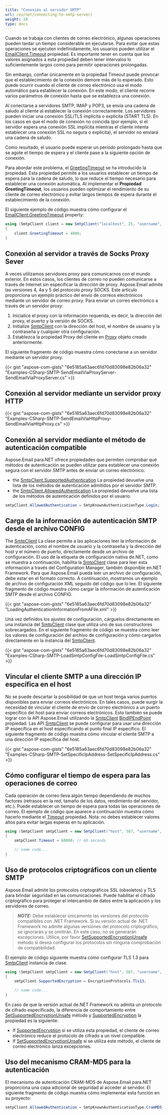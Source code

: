 ```yaml
---
title: "Conexión al servidor SMTP"
url: /es/net/connecting-to-smtp-server/
weight: 10
type: docs
---
```


Cuando se trabaja con clientes de correo electrónico, algunas operaciones pueden tardar un tiempo considerable en ejecutarse. Para evitar que estas operaciones se ejecuten indefinidamente, los usuarios pueden utilizar el [EmailClient.Timeout](https://reference.aspose.com/email/net/aspose.email.clients/emailclient/timeout/) propiedad. Es importante tener en cuenta que los valores asignados a esta propiedad deben tener intervalos lo suficientemente largos como para permitir operaciones prolongadas.

Sin embargo, confiar únicamente en la propiedad Timeout puede provocar que el establecimiento de la conexión demore más de lo esperado. Esto puede ocurrir cuando el cliente de correo electrónico usa el modo automático para establecer la conexión. En este modo, el cliente recorre varios parámetros de conexión hasta que se establezca una conexión.

Al conectarse a servidores SMTP, IMAP y POP3, se envía una cadena de saludo al cliente al establecer la conexión correctamente. Los servidores pueden iniciar una conexión SSL/TLS implícita o explícita (START TLS). En los casos en que el modo de conexión no coincida (por ejemplo, si el servidor espera una conexión SSL implícita mientras el cliente intenta establecer una conexión SSL no segura o explícita), el servidor no enviará una cadena de saludo.

Como resultado, el usuario puede esperar un período prolongado hasta que se agote el tiempo de espera y el cliente pase a la siguiente opción de conexión.

Para abordar este problema, el [GreetingTimeout](https://reference.aspose.com/email/net/aspose.email.clients/emailclient/greetingtimeout/) se ha introducido la propiedad. Esta propiedad permite a los usuarios establecer un tiempo de espera para la cadena de saludo, lo que reduce el tiempo necesario para establecer una conexión automática. Al implementar el **Propiedad GreetingTimeout**, los usuarios pueden optimizar el rendimiento de su cliente de correo electrónico y evitar largos tiempos de espera durante el establecimiento de la conexión.

El siguiente ejemplo de código muestra cómo configurar el [EmailClient.GreetingTimeout](https://reference.aspose.com/email/net/aspose.email.clients/emailclient/greetingtimeout/) property:

```cs
using (SmtpClient client = new SmtpClient("localhost", 25, "username", "password"))
{
    client.GreetingTimeout = 4000;
}
```

## **Conexión al servidor a través de Socks Proxy Sever**

A veces utilizamos servidores proxy para comunicarnos con el mundo exterior. En estos casos, los clientes de correo no pueden comunicarse a través de Internet sin especificar la dirección de proxy. Aspose.Email admite las versiones 4, 4a y 5 del protocolo proxy SOCKS. Este artículo proporciona un ejemplo práctico del envío de correos electrónicos mediante un servidor de correo proxy. Para enviar un correo electrónico a través de un servidor proxy:

1. Inicialice el proxy con la información requerida, es decir, la dirección del proxy, el puerto y la versión de SOCKS.
1. Initialize [SmtpClient](https://reference.aspose.com/email/net/aspose.email.clients.smtp/smtpclient/) con la dirección del host, el nombre de usuario y la contraseña y cualquier otra configuración.
1. Establezca la propiedad Proxy del cliente en [Proxy](https://reference.aspose.com/email/net/aspose.email.clients/proxy/) objeto creado anteriormente.

El siguiente fragmento de código muestra cómo conectarse a un servidor mediante un servidor proxy.

{{< gist "aspose-com-gists" "6e5185a63aec6fd70d83098e82b06a32" "Examples-CSharp-SMTP-SendEmailViaProxyServer-SendEmailViaProxyServer.cs" >}}

## **Conexión al servidor mediante un servidor proxy HTTP**

{{< gist "aspose-com-gists" "6e5185a63aec6fd70d83098e82b06a32" "Examples-CSharp-SMTP-SendEmailViaHttpProxy-SendEmailViaHttpProxy.cs" >}}

## **Conexión al servidor mediante el método de autenticación compatible**

Aspose.Email para.NET ofrece propiedades que permiten comprobar qué métodos de autenticación se pueden utilizar para establecer una conexión segura con el servidor SMTP antes de enviar un correo electrónico:
- the [SmtpClient.SupportedAuthentication](https://reference.aspose.com/email/net/aspose.email.clients.smtp/smtpclient/supportedauthentication/) La propiedad devuelve una lista de los métodos de autenticación admitidos por el servidor SMTP.
- the [SmtpClient.AllowedAuthentication](https://reference.aspose.com/email/net/aspose.email.clients.smtp/smtpclient/allowedauthentication/) La propiedad devuelve una lista de los métodos de autenticación definidos por el usuario.

```cs
smtpClient.AllowedAuthentication = SmtpKnownAuthenticationType.Login;
```

## **Carga de la información de autenticación SMTP desde el archivo CONFIG**

The [SmtpClient](https://reference.aspose.com/email/net/aspose.email.clients.smtp/smtpclient/) La clase permite a las aplicaciones leer la información de autenticación, como el nombre de usuario y la contraseña y la dirección del host y el número de puerto, directamente desde un archivo de configuración. El uso de la etiqueta de configuración nativa de.NET, como se muestra a continuación, habilita la [SmtpClient](https://reference.aspose.com/email/net/aspose.email.clients.smtp/smtpclient/) clase para leer esta información a través del Configuration Manager, también disponible en.NET Framework. Para que Aspose.Email pueda leer un archivo de configuración, debe estar en el formato correcto. A continuación, mostramos un ejemplo de archivo de configuración XML seguido del código que lo lee. El siguiente fragmento de código muestra cómo cargar la información de autenticación SMTP desde el archivo CONFIG.

{{< gist "aspose-com-gists" "6e5185a63aec6fd70d83098e82b06a32" "LoadingAuthenticationInformationFromAFile.xml" >}}

Una vez definidos los ajustes de configuración, cárguelos directamente en una instancia del [SmtpClient](https://reference.aspose.com/email/net/aspose.email.clients.smtp/smtpclient/) clase que utiliza uno de sus constructores sobrecargados. En el siguiente fragmento de código se muestra cómo leer los valores de configuración del archivo de configuración y cómo cargarlos directamente en la instancia del [SmtpClient](https://reference.aspose.com/email/net/aspose.email.clients.smtp/smtpclient/).

{{< gist "aspose-com-gists" "6e5185a63aec6fd70d83098e82b06a32" "Examples-CSharp-SMTP-LoadSmtpConfigFile-LoadSmtpConfigFile.cs" >}}

## **Vincular el cliente SMTP a una dirección IP específica en el host**

No se puede descartar la posibilidad de que un host tenga varios puertos disponibles para enviar correos electrónicos. En tales casos, puede surgir la necesidad de vincular el cliente de envío de correo electrónico a un puerto específico del host para enviar correos electrónicos. Esto también se puede lograr con la API Aspose.Email utilizando la [SmtpClient](https://reference.aspose.com/email/net/aspose.email.clients.smtp/smtpclient/) [BindIPEndPoint](https://apireference.aspose.com/email/net/aspose.email.clients/emailclient/events/bindipendpoint) propiedad. Las API [SmtpClient](https://reference.aspose.com/email/net/aspose.email.clients.smtp/smtpclient/) se puede configurar para usar una dirección IP específica en el host especificando el punto final IP específico. El siguiente fragmento de código muestra cómo vincular el cliente SMTP a una dirección IP específica del host.



{{< gist "aspose-com-gists" "6e5185a63aec6fd70d83098e82b06a32" "Examples-CSharp-SMTP-SetSpecificIpAddress-SetSpecificIpAddress.cs" >}}

## **Cómo configurar el tiempo de espera para las operaciones de correo**

Cada operación de correo lleva algún tiempo dependiendo de muchos factores (retrasos en la red, tamaño de los datos, rendimiento del servidor, etc.). Puede establecer un tiempo de espera para todas las operaciones de correo. El ejemplo de código que aparece a continuación muestra cómo hacerlo mediante el [Timeout](https://reference.aspose.com/email/net/aspose.email.clients/emailclient/timeout/) propiedad. Nota: no debes establecer valores altos para evitar largas esperas en tu aplicación.

```csharp
using (SmtpClient smtpClient = new SmtpClient("host", 587, "username", "password", SecurityOptions.SSLExplicit))
{
    smtpClient.Timeout = 60000; // 60 seconds

    // some code...
}
```

## **Uso de protocolos criptográficos con un cliente SMTP**

Aspose.Email admite los protocolos criptográficos SSL (obsoletos) y TLS para brindar seguridad en las comunicaciones. Puede habilitar el cifrado criptográfico para proteger el intercambio de datos entre la aplicación y los servidores de correo.

> **_NOTE:_**  Debe establecer únicamente las versiones del protocolo compatibles con .NET Framework. Si su versión actual de .NET Framework no admite algunas versiones del protocolo criptográfico, se ignorarán y se omitirán. En este caso, no se generarán excepciones. Utilice, por favor [SetSupportedEncryptionUnsafe](https://reference.aspose.com/email/net/aspose.email.clients/emailclient/setsupportedencryptionunsafe/#setsupportedencryptionunsafe) método si desea configurar los protocolos sin ninguna comprobación de compatibilidad.

El ejemplo de código siguiente muestra cómo configurar TLS 1.3 para [SmtpClient](https://reference.aspose.com/email/net/aspose.email.clients.smtp/smtpclient/) instancia de clase.

```csharp
using (SmtpClient smtpClient = new SmtpClient("host", 587, "username", "password", SecurityOptions.SSLExplicit))
{
    smtpClient.SupportedEncryption = EncryptionProtocols.Tls13;

    // some code...
}
```

En caso de que la versión actual de.NET Framework no admita un protocolo de cifrado especificado, la diferencia de comportamiento entre [SetSupportedEncryptionUnsafe](https://reference.aspose.com/email/net/aspose.email.clients/emailclient/setsupportedencryptionunsafe/#setsupportedencryptionunsafe) método y [SupportedEncryption](https://reference.aspose.com/email/net/aspose.email.clients/emailclient/supportedencryption/) la propiedad es la siguiente:
- If [SupportedEncryption](https://reference.aspose.com/email/net/aspose.email.clients/emailclient/supportedencryption/) si se utiliza esta propiedad, el cliente de correo electrónico reduce el protocolo de cifrado a un nivel compatible.
- If [SetSupportedEncryptionUnsafe](https://reference.aspose.com/email/net/aspose.email.clients/emailclient/setsupportedencryptionunsafe/#setsupportedencryptionunsafe) si se utiliza este método, el cliente de correo electrónico lanza excepciones.

##  **Uso del mecanismo CRAM-MD5 para la autenticación**

El mecanismo de autenticación CRAM-MD5 de Aspose.Email para.NET proporciona una capa adicional de seguridad al acceder al servidor. El siguiente fragmento de código muestra cómo implementar esta función en su proyecto:

```cs
smtpClient.AllowedAuthentication = SmtpKnownAuthenticationType.CramMD5;
```